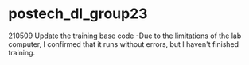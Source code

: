 # postech_dl_group23

210509 Update the training base code
        -Due to the limitations of the lab computer, I confirmed that it runs without errors, but I haven't finished training.
